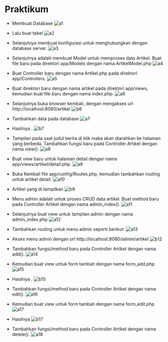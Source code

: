 # Praktikum
- Membuat Database
![a1](https://github.com/kannahs/Lab12web/blob/master/image/a1.PNG?raw=true)

- Lalu buat tabel
![a2](https://github.com/kannahs/Lab12web/blob/master/image/a2.PNG?raw=true)

- Selanjutnya membuat konfigurasi untuk menghubungkan dengan database server.
![a3](https://github.com/kannahs/Lab12web/blob/master/image/a3.PNG?raw=true)

- Selanjutnya adalah membuat Model untuk memproses data Artikel. Buat file baru pada direktori app/Models dengan nama ArtikelModel.php
![a4](https://github.com/kannahs/Lab12web/blob/master/image/a4.PNG?raw=true)

- Buat Controller baru dengan nama Artikel.php pada direktori app/Controllers.
![a5](https://github.com/kannahs/Lab12web/blob/master/image/a5.PNG?raw=true)

- Buat direktori baru dengan nama artikel pada direktori app/views, kemudian buat file baru dengan nama index.php.
![a6](https://github.com/kannahs/Lab12web/blob/master/image/a6.PNG?raw=true)

- Selanjutnya buka browser kembali, dengan mengakses url http://localhost:8080/artikel
![b6](https://github.com/kannahs/Lab12web/blob/master/image/b6.PNG?raw=true)

- Tambahkan data pada database
![a7](https://github.com/kannahs/Lab12web/blob/master/image/a7.PNG?raw=true)

- Hasilnya .
![b7](https://github.com/kannahs/Lab12web/blob/master/image/b7.PNG?raw=true)

- Tampilan pada saat judul berita di klik maka akan diarahkan ke halaman yang berbeda. Tambahkan fungsi baru pada Controller Artikel dengan nama view().
![a8](https://github.com/kannahs/Lab12web/blob/master/image/a8.PNG?raw=true)

- Buat view baru untuk halaman detail dengan nama app/views/artikel/detail.php.
![a9](https://github.com/kannahs/Lab12web/blob/master/image/a9.PNG?raw=true)

- Buka Kembali file app/config/Routes.php, kemudian tambahkan routing untuk artikel detail.
![a10](https://github.com/kannahs/Lab12web/blob/master/image/a10.PNG?raw=true)

- Artikel yang di tampilkan
![b9](https://github.com/kannahs/Lab12web/blob/master/image/b9.PNG?raw=true)

- Menu admin adalah untuk proses CRUD data artikel. Buat method baru pada Controller Artikel dengan nama admin_index().
![a11](https://github.com/kannahs/Lab12web/blob/master/image/a11.PNG?raw=true)

- Selanjutnya buat view untuk tampilan admin dengan nama admin_index.php
![a12](https://github.com/kannahs/Lab12web/blob/master/image/a12.PNG?raw=true)

- Tambahkan routing untuk menu admin seperti berikut:
![a13](https://github.com/kannahs/Lab12web/blob/master/image/a13.PNG?raw=true)

- Akses menu admin dengan url http://localhost:8080/admin/artikel
![b12](https://github.com/kannahs/Lab12web/blob/master/image/b12.PNG?raw=true)

- Tambahkan fungsi/method baru pada Controller Artikel dengan nama add().
![a14](https://github.com/kannahs/Lab12web/blob/master/image/a14.PNG?raw=true)

- Kemudian buat view untuk form tambah dengan nama form_add.php
![a15](https://github.com/kannahs/Lab12web/blob/master/image/a15.PNG?raw=true)

- Hasilnya . 
![b15](https://github.com/kannahs/Lab12web/blob/master/image/b15.PNG?raw=true)

- Tambahkan fungsi/method baru pada Controller Artikel dengan nama edit().
![a16](https://github.com/kannahs/Lab12web/blob/master/image/a16.PNG?raw=true)

- Kemudian buat view untuk form tambah dengan nama form_edit.php
![a17](https://github.com/kannahs/Lab12web/blob/master/image/a17.PNG?raw=true)

- Hasilnya
![b17](https://github.com/kannahs/Lab12web/blob/master/image/b17.PNG?raw=true)

- Tambahkan fungsi/method baru pada Controller Artikel dengan nama delete().
![a18](https://github.com/kannahs/Lab12web/blob/master/image/a18.PNG?raw=true)

